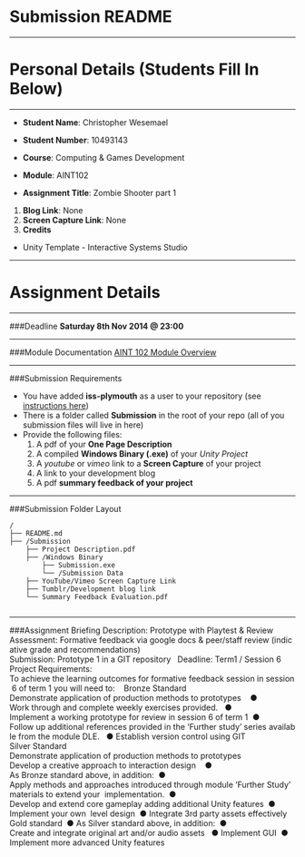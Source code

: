 Submission README
=========
---


Personal Details (Students Fill In Below)
===
---
- **Student Name**: Christopher Wesemael
- **Student Number**: 10493143


- **Course**: Computing & Games Development
- **Module**: AINT102
- **Assignment Title**: Zombie Shooter part 1


1. **Blog Link**: None
2. **Screen Capture Link**: None
3. **Credits**
 * Unity Template - Interactive Systems Studio
 
---


Assignment Details
===

---
###Deadline
**Saturday 8th Nov 2014 @ 23:00**

---
###Module Documentation
[AINT 102 Module Overview](https://dle.plymouth.ac.uk/pluginfile.php/225401/mod_resource/content/1/AINT102OverviewandAssignmentSpecification.pdf)

---
###Submission Requirements
- You have added **iss-plymouth** as a user to your repository (see [instructions here](http://homepage.iss.io/bitbucket-add-user.html))
- There is a folder called **Submission** in the root of your repo (all of you submission files will live in here)
- Provide the following files:
    1. A pdf of your **One Page Description** 
    2. A compiled **Windows Binary (.exe)** of your *Unity Project*
    3. A *youtube* or *vimeo* link to a **Screen Capture** of your project
    4. A link to your development blog
    5. A pdf **summary feedback of your project**

--- 
###Submission Folder Layout

```
/
├── README.md
├── /Submission
    ├── Project Description.pdf
    ├── /Windows Binary
        ├── Submission.exe
        └── /Submission Data
    ├── YouTube/Vimeo Screen Capture Link
    ├── Tumblr/Development blog link
    └── Summary Feedback Evaluation.pdf


```

---
###Assignment Briefing
Description: Prototype with Playtest & Review 
Assessment: Formative feedback via google docs & peer/staff review (indicative grade and recommendations) 
Submission: Prototype 1 in a GIT repository  
Deadline: Term1 / Session 6 
 
Project Requirements: 
To achieve the learning outcomes for formative feedback session in session 6 of term 1 you will need to: 
 
Bronze Standard 
Demonstrate application of production methods to prototypes 
 
● Work through and complete weekly exercises provided.  
● Implement a working prototype for review in session 6 of term 1 
● Follow up additional references provided in the ‘Further study’ series available from the module DLE.  
● Establish version control using GIT  
 
Silver Standard 
Demonstrate application of production methods to prototypes 
Develop a creative approach to interaction design 
 
● As Bronze standard above, in addition: 
● Apply methods and approaches introduced through module ‘Further Study’ materials to extend your 
implementation. 
● Develop and extend core gameplay adding additional Unity features 
● Implement your own  level design 
● Integrate 3rd party assets effectively 
 
Gold standard 
● As Silver standard above, in addition: 
● Create and integrate original art and/or audio assets  
● Implement GUI 
● Implement more advanced Unity features